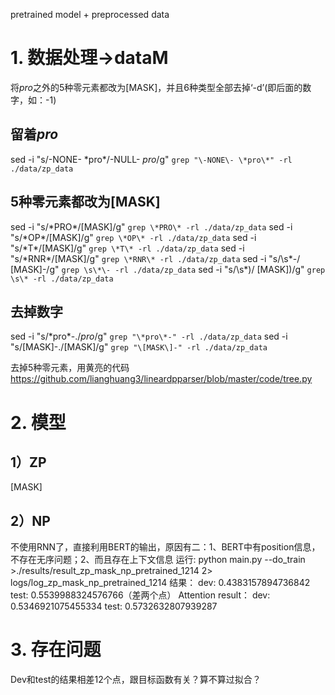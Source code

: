 pretrained model + preprocessed data
# 1. 数据处理->dataM
将*pro*之外的5种零元素都改为[MASK]，并且6种类型全部去掉‘-d’(即后面的数字，如：-1)
 ## 留着*pro*
 sed -i "s/\-NONE\- \*pro\*/\-NULL\- *pro*/g"  `grep "\-NONE\- \*pro\*" -rl ./data/zp_data`
 
 ## 5种零元素都改为[MASK]
 sed -i "s/\*PRO\*/\[MASK\]/g"  `grep \*PRO\* -rl ./data/zp_data`
 sed -i "s/\*OP\*/\[MASK\]/g"  `grep \*OP\* -rl ./data/zp_data`
 sed -i "s/\*T\*/\[MASK\]/g"  `grep \*T\* -rl ./data/zp_data`
 sed -i "s/\*RNR\*/\[MASK\]/g"  `grep \*RNR\* -rl ./data/zp_data`
 sed -i "s/\s\*\-/ \[MASK\]-/g"  `grep \s\*\- -rl ./data/zp_data`
 sed -i "s/\s\*)/ \[MASK\])/g"  `grep \s\* -rl ./data/zp_data`
 ## 去掉数字
 sed -i "s/\*pro\*\-./*pro*/g"  `grep "\*pro\*-" -rl ./data/zp_data`
 sed -i "s/\[MASK\]\-./[MASK]/g"  `grep "\[MASK\]-" -rl ./data/zp_data`
 
 去掉5种零元素，用黄亮的代码
 https://github.com/lianghuang3/lineardpparser/blob/master/code/tree.py
 
 # 2. 模型
 ## 1）ZP
 [MASK]
 ## 2）NP
不使用RNN了，直接利用BERT的输出，原因有二：1、BERT中有position信息，不存在无序问题；2、而且存在上下文信息
运行:
python main.py --do_train >./results/result_zp_mask_np_pretrained_1214 2> logs/log_zp_mask_np_pretrained_1214
结果：
dev: 0.4383157894736842
test: 0.5539988324576766（差两个点）
Attention result：
dev: 0.5346921075455334
test: 0.5732632807939287
# 3. 存在问题
Dev和test的结果相差12个点，跟目标函数有关？算不算过拟合？
